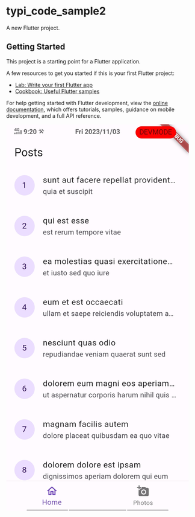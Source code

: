 # typi_code_sample2

A new Flutter project.

## Getting Started

This project is a starting point for a Flutter application.

A few resources to get you started if this is your first Flutter project:

- [Lab: Write your first Flutter app](https://docs.flutter.dev/get-started/codelab)
- [Cookbook: Useful Flutter samples](https://docs.flutter.dev/cookbook)

For help getting started with Flutter development, view the
[online documentation](https://docs.flutter.dev/), which offers tutorials,
samples, guidance on mobile development, and a full API reference.


![alt text](https://github.com/vaishali-mukati/typi_code_sample/blob/405fd3e35c16c9869bc71461dc53c85a23914524/screenshots/Screenshot_20231103_212031.jpg)